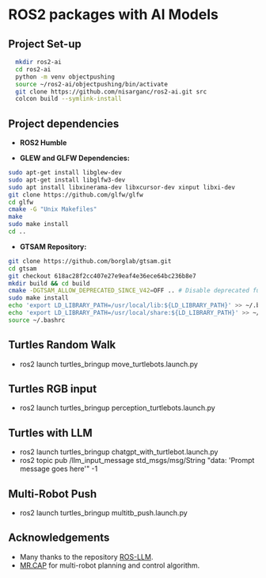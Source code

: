 # ROS2 packages with AI Models 

## Project Set-up
```bash
  mkdir ros2-ai
  cd ros2-ai
  python -m venv objectpushing
  source ~/ros2-ai/objectpushing/bin/activate
  git clone https://github.com/nisarganc/ros2-ai.git src
  colcon build --symlink-install
```

## Project dependencies

- **ROS2 Humble**

- **GLEW and GLFW Dependencies:**
```bash
sudo apt-get install libglew-dev
sudo apt-get install libglfw3-dev
sudo apt install libxinerama-dev libxcursor-dev xinput libxi-dev
git clone https://github.com/glfw/glfw
cd glfw
cmake -G "Unix Makefiles"
make
sudo make install
cd ..
```

- **GTSAM Repository:**
```bash
git clone https://github.com/borglab/gtsam.git
cd gtsam
git checkout 618ac28f2cc407e27e9eaf4e36ece64bc236b8e7
mkdir build && cd build
cmake -DGTSAM_ALLOW_DEPRECATED_SINCE_V42=OFF .. # Disable deprecated functionality for compatibility
sudo make install
echo 'export LD_LIBRARY_PATH=/usr/local/lib:${LD_LIBRARY_PATH}' >> ~/.bashrc
echo 'export LD_LIBRARY_PATH=/usr/local/share:${LD_LIBRARY_PATH}' >> ~/.bashrc
source ~/.bashrc
```

## Turtles Random Walk   
- ros2 launch turtles_bringup move_turtlebots.launch.py

## Turtles RGB input
- ros2 launch turtles_bringup perception_turtlebots.launch.py

## Turtles with LLM
- ros2 launch turtles_bringup chatgpt_with_turtlebot.launch.py
- ros2 topic pub /llm_input_message std_msgs/msg/String "data: 'Prompt message goes here'" -1

## Multi-Robot Push
- ros2 launch turtles_bringup multitb_push.launch.py

## Acknowledgements
- Many thanks to the repository [ROS-LLM](https://github.com/Auromix/ROS-LLM).
- [MR.CAP](https://github.com/h2jaafar/mr.cap) for multi-robot planning and control algorithm.